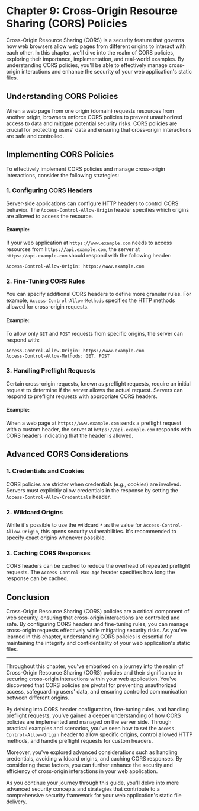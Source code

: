 # Chapter 9: Cross-Origin Resource Sharing (CORS) Policies

Cross-Origin Resource Sharing (CORS) is a security feature that governs how web browsers allow web pages from different origins to interact with each other. In this chapter, we'll dive into the realm of CORS policies, exploring their importance, implementation, and real-world examples. By understanding CORS policies, you'll be able to effectively manage cross-origin interactions and enhance the security of your web application's static files.

## Understanding CORS Policies

When a web page from one origin (domain) requests resources from another origin, browsers enforce CORS policies to prevent unauthorized access to data and mitigate potential security risks. CORS policies are crucial for protecting users' data and ensuring that cross-origin interactions are safe and controlled.

## Implementing CORS Policies

To effectively implement CORS policies and manage cross-origin interactions, consider the following strategies:

### 1. **Configuring CORS Headers**

Server-side applications can configure HTTP headers to control CORS behavior. The `Access-Control-Allow-Origin` header specifies which origins are allowed to access the resource.

#### Example:

If your web application at `https://www.example.com` needs to access resources from `https://api.example.com`, the server at `https://api.example.com` should respond with the following header:

```
Access-Control-Allow-Origin: https://www.example.com
```

### 2. **Fine-Tuning CORS Rules**

You can specify additional CORS headers to define more granular rules. For example, `Access-Control-Allow-Methods` specifies the HTTP methods allowed for cross-origin requests.

#### Example:

To allow only `GET` and `POST` requests from specific origins, the server can respond with:

```
Access-Control-Allow-Origin: https://www.example.com
Access-Control-Allow-Methods: GET, POST
```

### 3. **Handling Preflight Requests**

Certain cross-origin requests, known as preflight requests, require an initial request to determine if the server allows the actual request. Servers can respond to preflight requests with appropriate CORS headers.

#### Example:

When a web page at `https://www.example.com` sends a preflight request with a custom header, the server at `https://api.example.com` responds with CORS headers indicating that the header is allowed.

## Advanced CORS Considerations

### 1. **Credentials and Cookies**

CORS policies are stricter when credentials (e.g., cookies) are involved. Servers must explicitly allow credentials in the response by setting the `Access-Control-Allow-Credentials` header.

### 2. **Wildcard Origins**

While it's possible to use the wildcard `*` as the value for `Access-Control-Allow-Origin`, this opens security vulnerabilities. It's recommended to specify exact origins whenever possible.

### 3. **Caching CORS Responses**

CORS headers can be cached to reduce the overhead of repeated preflight requests. The `Access-Control-Max-Age` header specifies how long the response can be cached.

## Conclusion

Cross-Origin Resource Sharing (CORS) policies are a critical component of web security, ensuring that cross-origin interactions are controlled and safe. By configuring CORS headers and fine-tuning rules, you can manage cross-origin requests effectively while mitigating security risks. As you've learned in this chapter, understanding CORS policies is essential for maintaining the integrity and confidentiality of your web application's static files.

---

Throughout this chapter, you've embarked on a journey into the realm of Cross-Origin Resource Sharing (CORS) policies and their significance in securing cross-origin interactions within your web application. You've discovered that CORS policies are pivotal for preventing unauthorized access, safeguarding users' data, and ensuring controlled communication between different origins.

By delving into CORS header configuration, fine-tuning rules, and handling preflight requests, you've gained a deeper understanding of how CORS policies are implemented and managed on the server side. Through practical examples and scenarios, you've seen how to set the `Access-Control-Allow-Origin` header to allow specific origins, control allowed HTTP methods, and handle preflight requests for custom headers.

Moreover, you've explored advanced considerations such as handling credentials, avoiding wildcard origins, and caching CORS responses. By considering these factors, you can further enhance the security and efficiency of cross-origin interactions in your web application.

As you continue your journey through this guide, you'll delve into more advanced security concepts and strategies that contribute to a comprehensive security framework for your web application's static file delivery.